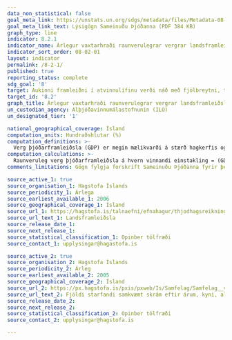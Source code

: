 ```yaml
---
data_non_statistical: false
goal_meta_link: https://unstats.un.org/sdgs/metadata/files/Metadata-08-02-01.pdf
goal_meta_link_text: Lýsigögn Sameinuðu Þjóðanna (PDF 384 KB)
graph_type: line
indicator: 8.2.1
indicator_name: Árlegur vaxtarhraði raunverulegrar vergrar landsframleiðslu á hvern vinnandi einstakling.
indicator_sort_order: 08-02-01
layout: indicator
permalink: /8-2-1/
published: true
reporting_status: complete
sdg_goal: '8'
target: Aukinni framleiðni í atvinnulífinu verði náð með fjölbreytni, tækninýjungum og nýsköpun, meðal annars með því að beina athygli að vinnuaflsfrekum geirum sem fela í sér mikinn virðisauka.  
target_id: '8.2'
graph_title: Árlegur vaxtarhraði raunverulegrar vergrar landsframleiðslu á hvern vinnandi einstakling.
un_custodian_agency: Alþjóðavinnumálastofnunin (ILO)
un_designated_tier: '1'

national_geographical_coverage: Ísland
computation_units: Hundraðshlutar (%)
computation_definitions: >-
  Verg þjóðarframleiðsla (GDP) er megin mælikvarði á stærð hagkerfis og stendur fyrir heildar virði allra vara og þjónustu sem framleidd eru á ákveðnu tímabili. 
computation_calculations: >-
  Raunveruleg verg þjóðarframleiðsla á hvern vinnandi einstakling = (GDP á föstu verðlagi / Heildarfjöldi starfandi einstaklinga) þar sem teljari og nefnari vísa til sama tímabils, t.d. sama almanaksár. 
comments_limitations: Gögn fylgja forskrift Sameinuðu Þjóðanna fyrir þennan mælikvarða. Þessi mælikvarði var fundin í samstarfi við málefnasérfræðinga

source_active_1: true
source_organisation_1: Hagstofa Íslands
source_periodicity_1: Árlega
source_earliest_available_1: 2006
source_geographical_coverage_1: Ísland
source_url_1: https://hagstofa.is/talnaefni/efnahagur/thjodhagsreikningar/landsframleidsla/
source_url_text_1: Landsframleiðsla 
source_release_date_1: 
source_next_release_1: 
source_statistical_classification_1: Opinber tölfræði
source_contact_1: upplysingar@hagastofa.is

source_active_2: true
source_organisation_2: Hagstofa Íslands
source_periodicity_2: Árleg
source_earliest_available_2: 2005
source_geographical_coverage_2: Ísland
source_url_2: https://px.hagstofa.is/pxis/pxweb/Is/Samfelag/Samfelag__vinnumarkadur__vinnuaflskraargogn/VIN10003.px
source_url_text_2: Fjöldi starfandi samkvæmt skrám eftir árum, kyni, aldri og uppruna 2005-2018
source_release_date_2: 
source_next_release_2: 
source_statistical_classification_2: Opinber tölfræði
source_contact_2: upplysingar@hagstofa.is  

---
```

